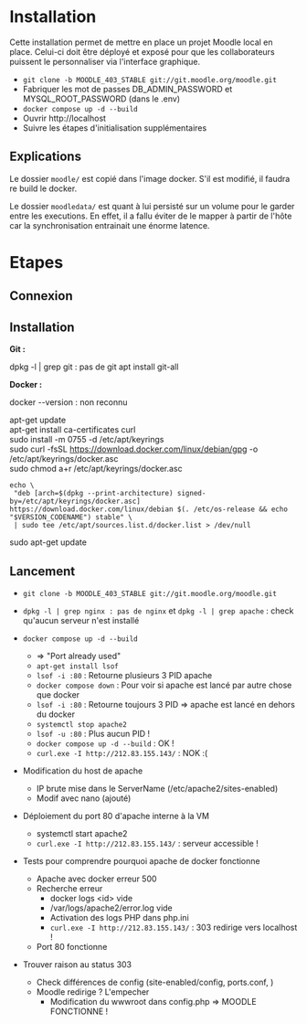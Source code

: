 # Installation

Cette installation permet de mettre en place un projet Moodle local en place. Celui-ci doit être déployé et exposé pour que les collaborateurs puissent le personnaliser via l'interface graphique.

-   `git clone -b MOODLE_403_STABLE git://git.moodle.org/moodle.git`
-   Fabriquer les mot de passes DB_ADMIN_PASSWORD et MYSQL_ROOT_PASSWORD (dans le .env)
-   `docker compose up -d --build`
-   Ouvrir http://localhost
-   Suivre les étapes d'initialisation supplémentaires

## Explications

Le dossier `moodle/` est copié dans l'image docker. S'il est modifié, il faudra re build le docker.

Le dossier `moodledata/` est quant à lui persisté sur un volume pour le garder entre les executions. En effet, il a fallu éviter de le mapper à partir de l'hôte car la synchronisation entrainait une énorme latence.

# Etapes

## Connexion

## Installation

**Git :**

dpkg -l | grep git : pas de git
apt install git-all

**Docker :**

docker --version : non reconnu

apt-get update  
apt-get install ca-certificates curl  
sudo install -m 0755 -d /etc/apt/keyrings  
sudo curl -fsSL https://download.docker.com/linux/debian/gpg -o /etc/apt/keyrings/docker.asc  
sudo chmod a+r /etc/apt/keyrings/docker.asc

```shell
echo \
 "deb [arch=$(dpkg --print-architecture) signed-by=/etc/apt/keyrings/docker.asc] https://download.docker.com/linux/debian $(. /etc/os-release && echo "$VERSION_CODENAME") stable" \
 | sudo tee /etc/apt/sources.list.d/docker.list > /dev/null
```

sudo apt-get update

## Lancement

-   `git clone -b MOODLE_403_STABLE git://git.moodle.org/moodle.git`
-   `dpkg -l | grep nginx : pas de nginx` et `dpkg -l | grep apache` : check qu'aucun serveur n'est installé
-   `docker compose up -d --build`

    -   => "Port already used"
    -   `apt-get install lsof`
    -   `lsof -i :80` : Retourne plusieurs 3 PID apache
    -   `docker compose down` : Pour voir si apache est lancé par autre chose que docker
    -   `lsof -i :80` : Retourne toujours 3 PID => apache est lancé en dehors du docker
    -   `systemctl stop apache2`
    -   `lsof -u :80` : Plus aucun PID !
    -   `docker compose up -d --build` : OK !
    -   `curl.exe -I http://212.83.155.143/` : NOK :\(

-   Modification du host de apache

    -   IP brute mise dans le ServerName (/etc/apache2/sites-enabled)
    -   Modif avec nano (ajouté)

-   Déploiement du port 80 d'apache interne à la VM

    -   systemctl start apache2
    -   `curl.exe -I http://212.83.155.143/` : serveur accessible !

-   Tests pour comprendre pourquoi apache de docker fonctionne
    -   Apache avec docker erreur 500
    -   Recherche erreur
        -   docker logs \<id> vide
        -   /var/logs/apache2/error.log vide
        -   Activation des logs PHP dans php.ini
        -   `curl.exe -I http://212.83.155.143/` : 303 redirige vers localhost !
    -   Port 80 fonctionne
-   Trouver raison au status 303
    -   Check différences de config (site-enabled/config, ports.conf, )
    -   Moodle redirige ? L'empecher
        -   Modification du wwwroot dans config.php => MOODLE FONCTIONNE !
